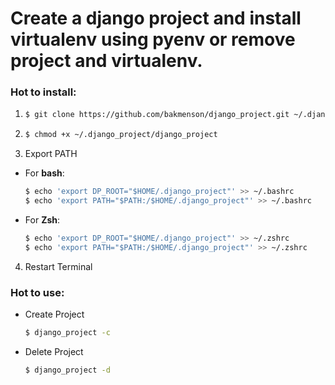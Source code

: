 # Create a django project and install virtualenv using pyenv or remove project and virtualenv.

### Hot to install:
1. 
    ~~~ bash
    $ git clone https://github.com/bakmenson/django_project.git ~/.django_project
    ~~~

2. 
    ~~~ bash
    $ chmod +x ~/.django_project/django_project
    ~~~

3. Export PATH
  - For **bash**:
    ~~~ bash
    $ echo 'export DP_ROOT="$HOME/.django_project"' >> ~/.bashrc
    $ echo 'export PATH="$PATH:/$HOME/.django_project"' >> ~/.bashrc
    ~~~
    
  - For **Zsh**:
    ~~~ zsh
    $ echo 'export DP_ROOT="$HOME/.django_project"' >> ~/.zshrc
    $ echo 'export PATH="$PATH:/$HOME/.django_project"' >> ~/.zshrc
    ~~~

4. Restart Terminal

### Hot to use:

- Create Project
    ~~~ bash
    $ django_project -c
    ~~~
    
- Delete Project
    ~~~ bash
    $ django_project -d
    ~~~
